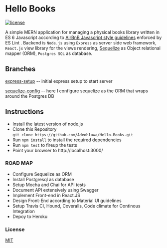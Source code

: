# Hello Books
[![license](https://img.shields.io/github/license/mashape/apistatus.svg?style=flat-square)]()


A simple MERN application for managing a physical books library written in ES 6 Javascript according to [AirBnB Javascript style guidelines](https://github.com/airbnb/javascript) enforced by ES Lint .
Backend is ```Node.js``` using ```Express``` as server side web framework, ```React.js``` view library for the views rendering, [Sequelize](http://docs.sequelizejs.com/) as Object relational mapper (ORM), ```Postgres SQL``` as database.


## Branches 

[express-setup](https://github.com/Adeohluwa/Hello-Books/tree/express-setup) -- initial express setup to start server

[sequelize-config](https://github.com/Adeohluwa/Hello-Books/tree/sequelize-config) -- here I configure sequelize as the ORM that wraps around the Postgres DB
  


## Instructions

- Install the latest version of node.js 
- Clone this Repository  
```git clone https://github.com/Adeohluwa/Hello-Books.git```
- Run ```npm install``` to install the required dependencies
- Run ```npm test``` to fireup the tests
- Point your browser to http://localhost:3000/


### ROAD MAP


 * Configure Sequelize as ORM
 * Install Postgresql as database
 * Setup Mocha and Chai for API tests 
 * Document API extensively using Swagger
 * Implement Front-end in React.JS
 * Design Front-End according to Material UI guidelines
 * Setup Travis CI, Hound, Coveralls, Code climate for Continous Integration
 * Depoy to Heroku 




### License 

[MIT](LICENSE.txt)
